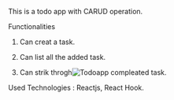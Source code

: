 
This is a todo app with CARUD operation.

Functionalities

1. Can creat a task.
2. Can list all the added task.



3. Can strik throgh![Todoapp](https://user-images.githubusercontent.com/83206716/116290517-28c54900-a7b1-11eb-8447-f53625f0dea0.png)
 compleated task.




Used Technologies : Reactjs, React Hook.

